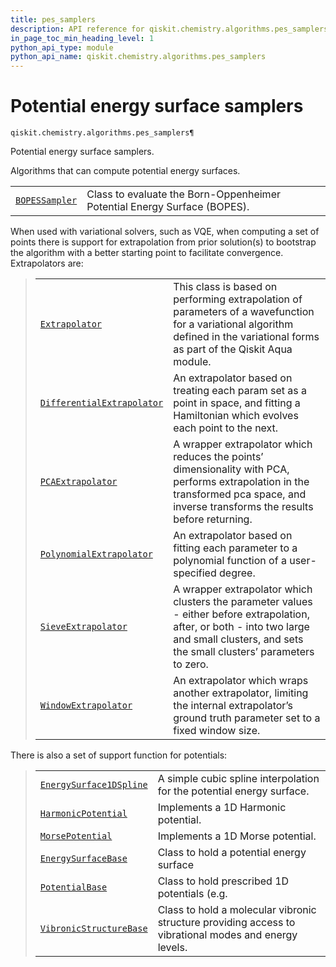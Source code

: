 ```yaml
---
title: pes_samplers
description: API reference for qiskit.chemistry.algorithms.pes_samplers
in_page_toc_min_heading_level: 1
python_api_type: module
python_api_name: qiskit.chemistry.algorithms.pes_samplers
---
```


<span id="module-qiskit.chemistry.algorithms.pes_samplers" />

<span id="qiskit-chemistry-algorithms-pes-samplers" />

# Potential energy surface samplers

<span id="module-qiskit.chemistry.algorithms.pes_samplers" />

`qiskit.chemistry.algorithms.pes_samplers¶`

Potential energy surface samplers.

Algorithms that can compute potential energy surfaces.

|                                                                                                                                                                                       |                                                                          |
| ------------------------------------------------------------------------------------------------------------------------------------------------------------------------------------- | ------------------------------------------------------------------------ |
| [`BOPESSampler`](qiskit.chemistry.algorithms.pes_samplers.BOPESSampler#qiskit.chemistry.algorithms.pes_samplers.BOPESSampler "qiskit.chemistry.algorithms.pes_samplers.BOPESSampler") | Class to evaluate the Born-Oppenheimer Potential Energy Surface (BOPES). |

When used with variational solvers, such as VQE, when computing a set of points there is support for extrapolation from prior solution(s) to bootstrap the algorithm with a better starting point to facilitate convergence. Extrapolators are:

> |                                                                                                                                                                                                                                       |                                                                                                                                                                                                |
> | ------------------------------------------------------------------------------------------------------------------------------------------------------------------------------------------------------------------------------------- | ---------------------------------------------------------------------------------------------------------------------------------------------------------------------------------------------- |
> | [`Extrapolator`](qiskit.chemistry.algorithms.pes_samplers.Extrapolator#qiskit.chemistry.algorithms.pes_samplers.Extrapolator "qiskit.chemistry.algorithms.pes_samplers.Extrapolator")                                                 | This class is based on performing extrapolation of parameters of a wavefunction for a variational algorithm defined in the variational forms as part of the Qiskit Aqua module.                |
> | [`DifferentialExtrapolator`](qiskit.chemistry.algorithms.pes_samplers.DifferentialExtrapolator#qiskit.chemistry.algorithms.pes_samplers.DifferentialExtrapolator "qiskit.chemistry.algorithms.pes_samplers.DifferentialExtrapolator") | An extrapolator based on treating each param set as a point in space, and fitting a Hamiltonian which evolves each point to the next.                                                          |
> | [`PCAExtrapolator`](qiskit.chemistry.algorithms.pes_samplers.PCAExtrapolator#qiskit.chemistry.algorithms.pes_samplers.PCAExtrapolator "qiskit.chemistry.algorithms.pes_samplers.PCAExtrapolator")                                     | A wrapper extrapolator which reduces the points’ dimensionality with PCA, performs extrapolation in the transformed pca space, and inverse transforms the results before returning.            |
> | [`PolynomialExtrapolator`](qiskit.chemistry.algorithms.pes_samplers.PolynomialExtrapolator#qiskit.chemistry.algorithms.pes_samplers.PolynomialExtrapolator "qiskit.chemistry.algorithms.pes_samplers.PolynomialExtrapolator")         | An extrapolator based on fitting each parameter to a polynomial function of a user-specified degree.                                                                                           |
> | [`SieveExtrapolator`](qiskit.chemistry.algorithms.pes_samplers.SieveExtrapolator#qiskit.chemistry.algorithms.pes_samplers.SieveExtrapolator "qiskit.chemistry.algorithms.pes_samplers.SieveExtrapolator")                             | A wrapper extrapolator which clusters the parameter values - either before extrapolation, after, or both - into two large and small clusters, and sets the small clusters’ parameters to zero. |
> | [`WindowExtrapolator`](qiskit.chemistry.algorithms.pes_samplers.WindowExtrapolator#qiskit.chemistry.algorithms.pes_samplers.WindowExtrapolator "qiskit.chemistry.algorithms.pes_samplers.WindowExtrapolator")                         | An extrapolator which wraps another extrapolator, limiting the internal extrapolator’s ground truth parameter set to a fixed window size.                                                      |

There is also a set of support function for potentials:

> |                                                                                                                                                                                                                           |                                                                                                       |
> | ------------------------------------------------------------------------------------------------------------------------------------------------------------------------------------------------------------------------- | ----------------------------------------------------------------------------------------------------- |
> | [`EnergySurface1DSpline`](qiskit.chemistry.algorithms.pes_samplers.EnergySurface1DSpline#qiskit.chemistry.algorithms.pes_samplers.EnergySurface1DSpline "qiskit.chemistry.algorithms.pes_samplers.EnergySurface1DSpline") | A simple cubic spline interpolation for the potential energy surface.                                 |
> | [`HarmonicPotential`](qiskit.chemistry.algorithms.pes_samplers.HarmonicPotential#qiskit.chemistry.algorithms.pes_samplers.HarmonicPotential "qiskit.chemistry.algorithms.pes_samplers.HarmonicPotential")                 | Implements a 1D Harmonic potential.                                                                   |
> | [`MorsePotential`](qiskit.chemistry.algorithms.pes_samplers.MorsePotential#qiskit.chemistry.algorithms.pes_samplers.MorsePotential "qiskit.chemistry.algorithms.pes_samplers.MorsePotential")                             | Implements a 1D Morse potential.                                                                      |
> | [`EnergySurfaceBase`](qiskit.chemistry.algorithms.pes_samplers.EnergySurfaceBase#qiskit.chemistry.algorithms.pes_samplers.EnergySurfaceBase "qiskit.chemistry.algorithms.pes_samplers.EnergySurfaceBase")                 | Class to hold a potential energy surface                                                              |
> | [`PotentialBase`](qiskit.chemistry.algorithms.pes_samplers.PotentialBase#qiskit.chemistry.algorithms.pes_samplers.PotentialBase "qiskit.chemistry.algorithms.pes_samplers.PotentialBase")                                 | Class to hold prescribed 1D potentials (e.g.                                                          |
> | [`VibronicStructureBase`](qiskit.chemistry.algorithms.pes_samplers.VibronicStructureBase#qiskit.chemistry.algorithms.pes_samplers.VibronicStructureBase "qiskit.chemistry.algorithms.pes_samplers.VibronicStructureBase") | Class to hold a molecular vibronic structure providing access to vibrational modes and energy levels. |

